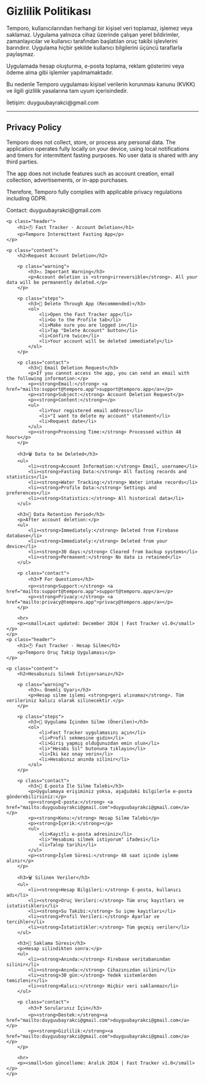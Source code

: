 <html lang="tr">
<head>
  <meta charset="UTF-8" />
  <meta name="viewport" content="width=device-width, initial-scale=1.0"/>
  <title>Gizlilik Politikası | Temporo</title>
</head>
<body>
  <h1>Gizlilik Politikası</h1>
  <p>Temporo, kullanıcılarından herhangi bir kişisel veri toplamaz, işlemez veya saklamaz. Uygulama yalnızca cihaz üzerinde çalışan yerel bildirimler, zamanlayıcılar ve kullanıcı tarafından başlatılan oruç takibi işlevlerini barındırır. Uygulama hiçbir şekilde kullanıcı bilgilerini üçüncü taraflarla paylaşmaz.</p>
  <p>Uygulamada hesap oluşturma, e-posta toplama, reklam gösterimi veya ödeme alma gibi işlemler yapılmamaktadır.</p>
  <p>Bu nedenle Temporo uygulaması kişisel verilerin korunması kanunu (KVKK) ve ilgili gizlilik yasalarına tam uyum içerisindedir.</p>
  <p>İletişim: duyguubayrakci@gmail.com</p>
  <hr />
  <h2>Privacy Policy</h2>
  <p>Temporo does not collect, store, or process any personal data. The application operates fully locally on your device, using local notifications and timers for intermittent fasting purposes. No user data is shared with any third parties.</p>
  <p>The app does not include features such as account creation, email collection, advertisements, or in-app purchases.</p>
  <p>Therefore, Temporo fully complies with applicable privacy regulations including GDPR.</p>
  <p>Contact: duyguubayrakci@gmail.com</p>
  

    <p class="header">
        <h1>🕐 Fast Tracker - Account Deletion</h1>
        <p>Temporo Intermittent Fasting App</p>
    </p>

    <p class="content">
        <h2>Request Account Deletion</h2>
        
        <p class="warning">
            <h3>⚠️ Important Warning</h3>
            <p>Account deletion is <strong>irreversible</strong>. All your data will be permanently deleted.</p>
        </p>

        <p class="steps">
            <h3>📱 Delete Through App (Recommended)</h3>
            <ol>
                <li>Open the Fast Tracker app</li>
                <li>Go to the Profile tab</li>
                <li>Make sure you are logged in</li>
                <li>Tap "Delete Account" button</li>
                <li>Confirm twice</li>
                <li>Your account will be deleted immediately</li>
            </ol>
        </p>

        <p class="contact">
            <h3>📧 Email Deletion Request</h3>
            <p>If you cannot access the app, you can send an email with the following information:</p>
            <p><strong>Email:</strong> <a href="mailto:support@temporo.app">support@temporo.app</a></p>
            <p><strong>Subject:</strong> Account Deletion Request</p>
            <p><strong>Content:</strong></p>
            <ul>
                <li>Your registered email address</li>
                <li>"I want to delete my account" statement</li>
                <li>Request date</li>
            </ul>
            <p><strong>Processing Time:</strong> Processed within 48 hours</p>
        </p>

        <h3>🗑️ Data to be Deleted</h3>
        <ul>
            <li><strong>Account Information:</strong> Email, username</li>
            <li><strong>Fasting Data:</strong> All fasting records and statistics</li>
            <li><strong>Water Tracking:</strong> Water intake records</li>
            <li><strong>Profile Data:</strong> Settings and preferences</li>
            <li><strong>Statistics:</strong> All historical data</li>
        </ul>

        <h3>💾 Data Retention Period</h3>
        <p>After account deletion:</p>
        <ul>
            <li><strong>Immediately:</strong> Deleted from Firebase database</li>
            <li><strong>Immediately:</strong> Deleted from your device</li>
            <li><strong>30 days:</strong> Cleared from backup systems</li>
            <li><strong>Permanent:</strong> No data is retained</li>
        </ul>

        <p class="contact">
            <h3>❓ For Questions</h3>
            <p><strong>Support:</strong> <a href="mailto:support@temporo.app">support@temporo.app</a></p>
            <p><strong>Privacy:</strong> <a href="mailto:privacy@temporo.app">privacy@temporo.app</a></p>
        </p>

        <hr>
        <p><small>Last updated: December 2024 | Fast Tracker v1.0</small></p>
    </p>
    <p class="header">
        <h1>🕐 Fast Tracker - Hesap Silme</h1>
        <p>Temporo Oruç Takip Uygulaması</p>
    </p>

    <p class="content">
        <h2>Hesabınızı Silmek İstiyorsanız</h2>
        
        <p class="warning">
            <h3>⚠️ Önemli Uyarı</h3>
            <p>Hesap silme işlemi <strong>geri alınamaz</strong>. Tüm verileriniz kalıcı olarak silinecektir.</p>
        </p>

        <p class="steps">
            <h3>📱 Uygulama İçinden Silme (Önerilen)</h3>
            <ol>
                <li>Fast Tracker uygulamasını açın</li>
                <li>Profil sekmesine gidin</li>
                <li>Giriş yapmış olduğunuzdan emin olun</li>
                <li>"Hesabı Sil" butonuna tıklayın</li>
                <li>İki kez onay verin</li>
                <li>Hesabınız anında silinir</li>
            </ol>
        </p>

        <p class="contact">
            <h3>📧 E-posta İle Silme Talebi</h3>
            <p>Uygulamaya erişiminiz yoksa, aşağıdaki bilgilerle e-posta gönderebilirsiniz:</p>
            <p><strong>E-posta:</strong> <a href="mailto:duyguubayrakci@gmail.com">duyguubayrakci@gmail.com</a></p>
            <p><strong>Konu:</strong> Hesap Silme Talebi</p>
            <p><strong>İçerik:</strong></p>
            <ul>
                <li>Kayıtlı e-posta adresiniz</li>
                <li>"Hesabımı silmek istiyorum" ifadesi</li>
                <li>Talep tarihi</li>
            </ul>
            <p><strong>İşlem Süresi:</strong> 48 saat içinde işleme alınır</p>
        </p>

        <h3>🗑️ Silinen Veriler</h3>
        <ul>
            <li><strong>Hesap Bilgileri:</strong> E-posta, kullanıcı adı</li>
            <li><strong>Oruç Verileri:</strong> Tüm oruç kayıtları ve istatistikleri</li>
            <li><strong>Su Takibi:</strong> Su içme kayıtları</li>
            <li><strong>Profil Verileri:</strong> Ayarlar ve tercihler</li>
            <li><strong>İstatistikler:</strong> Tüm geçmiş veriler</li>
        </ul>

        <h3>💾 Saklama Süresi</h3>
        <p>Hesap silindikten sonra:</p>
        <ul>
            <li><strong>Anında:</strong> Firebase veritabanından silinir</li>
            <li><strong>Anında:</strong> Cihazınızdan silinir</li>
            <li><strong>30 gün:</strong> Yedek sistemlerden temizlenir</li>
            <li><strong>Kalıcı:</strong> Hiçbir veri saklanmaz</li>
        </ul>

        <p class="contact">
            <h3>❓ Sorularınız İçin</h3>
            <p><strong>Destek:</strong><a href="mailto:duyguubayrakci@gmail.com">duyguubayrakci@gmail.com</a></p>
            <p><strong>Gizlilik:</strong><a href="mailto:duyguubayrakci@gmail.com">duyguubayrakci@gmail.com</a></p>
        </p>

        <hr>
        <p><small>Son güncelleme: Aralık 2024 | Fast Tracker v1.0</small></p>
    </p>
</body>
</html>

